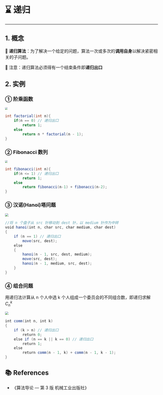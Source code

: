 # ⌛ 递归

---

## 1. 概念

🚩 **递归算法**：为了解决一个给定的问题，算法一次或多次的**调用自身**以解决紧密相关的子问题。

🚨 注意：递归算法必须得有一个结束条件即**递归出口**

## 2. 实例

### ① 阶乘函数

<img src="https://gitee.com/veal98/images/raw/master/img/20200916102543.png" style="zoom:50%;" />

```java
int factorial(int n){
    if(n == 0) // 递归出口
        return 1;
    else
        return n * factorial(n - 1);
}
```

### ② Fibonacci 数列

<img src="https://gitee.com/veal98/images/raw/master/img/20200916102846.png" style="zoom: 50%;" />

```java
int fibonacci(int n){
    if(n <= 1) // 递归出口
        return 1; 
    else
        return fibonacci(n-1) + fibonacci(n-2);
}
```

### ③ 汉诺(Hanoi)塔问题

<img src="https://gitee.com/veal98/images/raw/master/img/20200916103816.png" style="zoom:67%;" />

```java
//将 n 个盘子从 src 针移动到 dest 针，以 medium 针作为中转
void hanoi(int n, char src, char medium, char dest)
{
    if (n == 1) // 递归出口
        move(src, dest); 
    else
    {
        hanoi(n - 1, src, dest, medium);
        move(src, dest);
        hanoi(n - 1, medium, src, dest);
    }
}
```

### ④ 组合问题

用递归法计算从 n 个人中选 k 个人组成一个委员会的不同组合数，即递归求解 $C_n^k$

<img src="https://gitee.com/veal98/images/raw/master/img/20200916103712.png" style="zoom: 67%;" />

```java
int comm(int n, int k)
{
    if (k > n) // 递归出口
        return 0; 
    else if (n == k || k == 0) // 递归出口
        return 1; 
    else 
        return comm(n - 1, k) + comm(n - 1, k - 1);
}
```

## 📚 References

- 《算法导论 — 第 3 版 机械工业出版社》